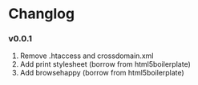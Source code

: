 <h1>Changlog</h1>

<h3>v0.0.1</h3>
<ol>
  <li>Remove .htaccess and crossdomain.xml</li>
  <li>Add print stylesheet (borrow from html5boilerplate)</li>
  <li>Add browsehappy (borrow from html5boilerplate)</li>
</ol>